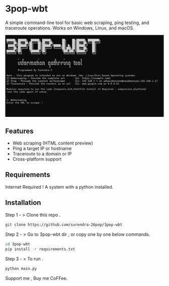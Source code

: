 # 3pop-wbt

A simple command-line tool for basic web scraping, ping testing, and traceroute operations. Works on Windows, Linux, and macOS.

![Screenshot](Assets/scrot1.png)

## Features

- Web scraping (HTML content preview)
- Ping a target IP or hostname
- Traceroute to a domain or IP
- Cross-platform support

## Requirements
Internet Required !
A system with a python installed.

## Installation 

Step 1 - > Clone this repo .
```bash
git clone https://github.com/surendra-26pop/3pop-wbt
```
Step 2 - >  Go to 3pop-wbt dir , or copy one by one below commands.
```bash
cd 3pop-wbt
pip install -r requirements.txt
```
Step 3 - > To run .
```bash
python main.py
```
Support me , Buy me CoFFee.
